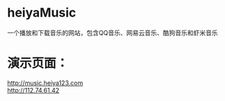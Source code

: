 # heiyaMusic
一个播放和下载音乐的网站，包含QQ音乐、网易云音乐、酷狗音乐和虾米音乐
# 演示页面：
http://music.heiya123.com <br>
http://112.74.61.42
